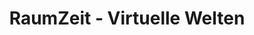 ---
title: "RaumZeit - Virtuelle Welten"
url: /ravensburg/raumzeit-virtuelle-welten/
shop: Elektronik
---